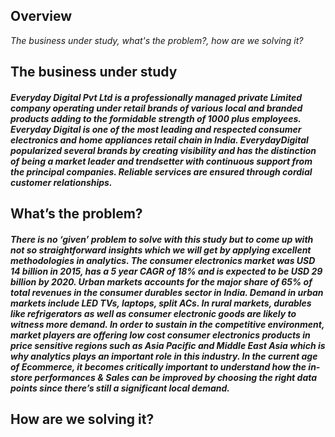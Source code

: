 
## Overview
_The business under study, what's the problem?, how are we solving it?_

## The business under study 

##### Everyday Digital Pvt Ltd is a professionally managed private Limited company operating under retail brands of various local and branded products adding to the formidable strength of 1000 plus employees. Everyday Digital is one of the most leading and respected consumer electronics and home appliances retail chain in India. EverydayDigital popularized several brands by creating visibility and has the distinction of being a market leader and trendsetter with continuous support from the principal companies. Reliable services are ensured through cordial customer relationships. 

## What’s the problem?

##### There is no ‘given’ problem to solve with this study but to come up with not so straightforward insights which we will get by applying excellent methodologies in analytics. The consumer electronics market was USD 14 billion in 2015, has a 5 year CAGR of 18% and is expected to be USD 29 billion by 2020. Urban markets accounts for the major share of 65% of total revenues in the consumer durables sector in India. Demand in urban markets include LED TVs, laptops, split ACs. In rural markets, durables like refrigerators as well as consumer electronic goods are likely to witness more demand. In order to sustain in the competitive environment, market players are offering low cost consumer electronics products in price sensitive regions such as Asia Pacific and Middle East Asia which is why analytics plays an important role in this industry. In the current age of Ecommerce, it becomes critically important to understand how the in-store performances & Sales can be improved by choosing the right data points since there’s still a significant local demand.

## How are we solving it? 


                


